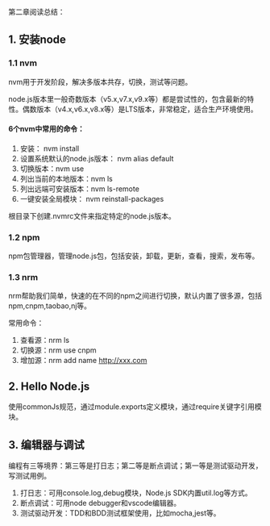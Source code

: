 第二章阅读总结：

## 1. 安装node

### 1.1 nvm

nvm用于开发阶段，解决多版本共存，切换，测试等问题。

node.js版本里一般奇数版本（v5.x,v7.x,v9.x等）都是尝试性的，包含最新的特性。偶数版本（v4.x,v6.x,v8.x等）是LTS版本，非常稳定，适合生产环境使用。

#### 6个nvm中常用的命令：

1. 安装： nvm install
2. 设置系统默认的node.js版本： nvm alias default
3. 切换版本：nvm use
4. 列出当前的本地版本：nvm ls
5. 列出远端可安装版本：nvm ls-remote
6. 一键安装全局模块： nvm reinstall-packages

根目录下创建.nvmrc文件来指定特定的node.js版本。

### 1.2 npm

npm包管理器，管理node.js包，包括安装，卸载，更新，查看，搜索，发布等。

### 1.3 nrm

nrm帮助我们简单，快速的在不同的npm之间进行切换，默认内置了很多源，包括npm,cnpm,taobao,nj等。

常用命令：
1. 查看源：nrm ls
2. 切换源：nrm use cnpm
3. 增加源：nrm add name http://xxx.com

## 2. Hello Node.js

使用commonJs规范，通过module.exports定义模块，通过require关键字引用模块。

## 3. 编辑器与调试

编程有三等境界：第三等是打日志；第二等是断点调试；第一等是测试驱动开发，写测试用例。

1. 打日志：可用console.log,debug模块，Node.js SDK内置util.log等方式。
2. 断点调试：可用node debugger和vscode编辑器。
3. 测试驱动开发：TDD和BDD测试框架使用，比如mocha,jest等。




